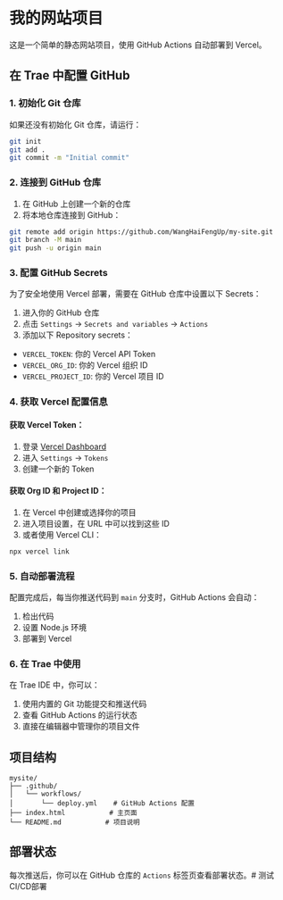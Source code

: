 # 我的网站项目

这是一个简单的静态网站项目，使用 GitHub Actions 自动部署到 Vercel。

## 在 Trae 中配置 GitHub

### 1. 初始化 Git 仓库

如果还没有初始化 Git 仓库，请运行：

```bash
git init
git add .
git commit -m "Initial commit"
```

### 2. 连接到 GitHub 仓库

1. 在 GitHub 上创建一个新的仓库
2. 将本地仓库连接到 GitHub：

```bash
git remote add origin https://github.com/WangHaiFengUp/my-site.git
git branch -M main
git push -u origin main
```

### 3. 配置 GitHub Secrets

为了安全地使用 Vercel 部署，需要在 GitHub 仓库中设置以下 Secrets：

1. 进入你的 GitHub 仓库
2. 点击 `Settings` → `Secrets and variables` → `Actions`
3. 添加以下 Repository secrets：

- `VERCEL_TOKEN`: 你的 Vercel API Token
- `VERCEL_ORG_ID`: 你的 Vercel 组织 ID
- `VERCEL_PROJECT_ID`: 你的 Vercel 项目 ID

### 4. 获取 Vercel 配置信息

#### 获取 Vercel Token：
1. 登录 [Vercel Dashboard](https://vercel.com/dashboard)
2. 进入 `Settings` → `Tokens`
3. 创建一个新的 Token

#### 获取 Org ID 和 Project ID：
1. 在 Vercel 中创建或选择你的项目
2. 进入项目设置，在 URL 中可以找到这些 ID
3. 或者使用 Vercel CLI：
```bash
npx vercel link
```

### 5. 自动部署流程

配置完成后，每当你推送代码到 `main` 分支时，GitHub Actions 会自动：

1. 检出代码
2. 设置 Node.js 环境
3. 部署到 Vercel

### 6. 在 Trae 中使用

在 Trae IDE 中，你可以：

1. 使用内置的 Git 功能提交和推送代码
2. 查看 GitHub Actions 的运行状态
3. 直接在编辑器中管理你的项目文件

## 项目结构

```
mysite/
├── .github/
│   └── workflows/
│       └── deploy.yml    # GitHub Actions 配置
├── index.html           # 主页面
└── README.md           # 项目说明
```

## 部署状态

每次推送后，你可以在 GitHub 仓库的 `Actions` 标签页查看部署状态。# 测试CI/CD部署

